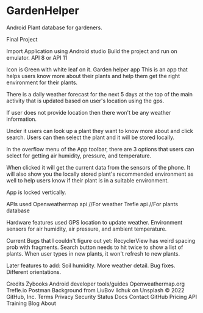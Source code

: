 # GardenHelper
Android Plant database for gardeners.

Final Project

Import Application using Android studio
Build the project and run on emulator. API 8 or API 11

Icon is Green with white leaf on it.
Garden helper app
This is an app that helps users know more about their plants and
help them get the right environment for their plants.

There is a daily weather forecast for the next 5 days at the top
of the main activity that is updated based on user's location using
the gps.

If user does not provide location then there won't be any weather information.

Under it users can look up a plant they want to know more about and click search.
Users can then select the plant and it will be stored locally.

In the overflow menu of the App toolbar, there are 3 options that
users can select for getting air humidity, pressure, and temperature.

When clicked it will get the current data from the sensors of the phone.
It will also show you the locally stored plant's recommended environment 
as well to help users know if their plant is in a suitable environment.

App is locked vertically.

APIs used
Openweathermap api 	//For weather
Trefle api		//For plants database

Hardware features used
GPS location to update weather.
Environment sensors for air humidity, air pressure, and ambient temperature.

Current Bugs that I couldn't figure out yet: 
RecyclerView has weird spacing prob with fragments.
Search button needs to hit twice to show a list of plants.
When user types in new plants, it won't refresh to new plants.

Later features to add:
Soil humidity. More weather detail. Bug fixes. Different orientations.

Credits
Zybooks
Android developer tools/guides
Openweathermap.org
Trefle.io
Postman
Background from LiuBov Ilchuk on Unsplash
© 2022 GitHub, Inc.
Terms
Privacy
Security
Status
Docs
Contact GitHub
Pricing
API
Training
Blog
About
